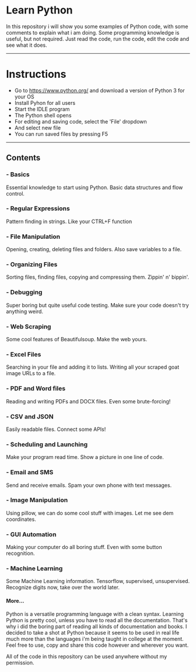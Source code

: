 # Learn Python


In this repository i will show you some examples of Python code, with some comments to explain what i am doing.
Some programming knowledge is useful, but not required.
Just read the code, run the code, edit the code and see what it does.

---

# Instructions

- Go to https://www.python.org/ and download a version of Python 3 for your OS
- Install Pyhon for all users
- Start the IDLE program
- The Python shell opens
- For editing and saving code, select the 'File' dropdown
- And select new file
- You can run saved files by pressing F5

---

## Contents

### - Basics

Essential knowledge to start using Python.
Basic data structures and flow control.

### - Regular Expressions

Pattern finding in strings.
Like your CTRL+F function

### - File Manipulation 

Opening, creating, deleting files and folders.
Also save variables to a file.

### - Organizing Files 

Sorting files, finding files, copying and compressing them.
Zippin' n' bippin'.

### - Debugging

Super boring but quite useful code testing. 
Make sure your code doesn't try anything weird.

### - Web Scraping

Some cool features of Beautifulsoup.
Make the web yours.

### - Excel Files

Searching in your file and adding it to lists. Writing all your scraped goat image URLs to a file.

### - PDF and Word files

Reading and writing PDFs and DOCX files. Even some brute-forcing!

### - CSV and JSON

Easily readable files. Connect some APIs!

### - Scheduling and Launching

Make your program read time. Show a picture in one line of code.

### -  Email and SMS

Send and receive emails. Spam your own phone with text messages.

### - Image Manipulation

Using pillow, we can do some cool stuff with images. Let me see dem coordinates.

### - GUI Automation

Making your computer do all boring stuff. Even with some button recognition.

### - Machine Learning

Some Machine Learning information. Tensorflow, supervised, unsupervised. Recognize digits now, take over the world later.


#### More...
  

Python is a versatile programming language with a clean syntax. 
Learning Python is pretty cool, unless you have to read all the documentation.
That's why i did the boring part of reading all kinds of documentation and books.
I decided to take a shot at Python because it seems to be used in real life 
much more than the languages i'm being taught in college at the moment.
Feel free to use, copy and share this code however and wherever you want.

All of the code in this repository can be used anywhere without my permission. 
